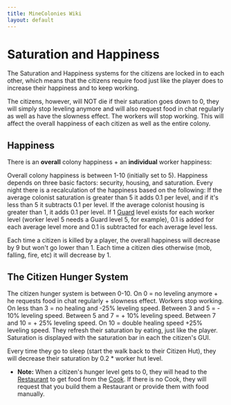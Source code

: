 ```yaml
---
title: MineColonies Wiki
layout: default
---
```

# Saturation and Happiness

The Saturation and Happiness systems for the citizens are locked in to each other, which means that the citizens require food just like the player does to increase their happiness and to keep working.

The citizens, however, will NOT die if their saturation goes down to 0, they will simply stop leveling anymore and will also request food in chat regularly as well as have the slowness effect. The workers will stop working. This will affect the overall happiness of each citizen as well as the entire colony.

## Happiness

There is an **overall** colony happiness + an **individual** worker happiness:

Overall colony happiness is between 1-10 (initially set to 5). Happiness depends on three basic factors: security, housing, and saturation. Every night there is a recalculation of the happiness based on the following: If the average colonist saturation is greater than 5 it adds 0.1 per level, and if it's less than 5 it subtracts 0.1 per level. If the average colonist housing is greater than 1, it adds 0.1 per level. If 1 [Guard](../../source/workers/guard) level exists for each worker level (worker level 5 needs a Guard level 5, for example), 0.1 is added for each average level more and 0.1 is subtracted for each average level less.

Each time a citizen is killed by a player, the overall happiness will decrease by 9 but won't go lower than 1. Each time a citizen dies otherwise (mob, falling, fire, etc) it will decrease by 1.

## The Citizen Hunger System

The citizen hunger system is between 0-10. On 0 = no leveling anymore + he requests food in chat regularly + slowness effect. Workers stop working. On less than 3 = no healing and -25% leveling speed. Between 3 and 5 = - 10% leveling speed. Between 5 and 7 = + 10% leveling speed. Between 7 and 10 = + 25% leveling speed. On 10 = double healing speed +25% leveling speed. They refresh their saturation by eating, just like the player. Saturation is displayed with the saturation bar in each the citizen's GUI.

Every time they go to sleep (start the walk back to their Citizen Hut), they will decrease their saturation by 0.2 * worker hut level.

- **Note:** When a citizen's hunger level gets to 0, they will head to the [Restaurant](../../source/buildings/restaurant) to get food from the [Cook](../../source/workers/cook). If there is no Cook, they will request that you build them a Restaurant or provide them with food manually.

